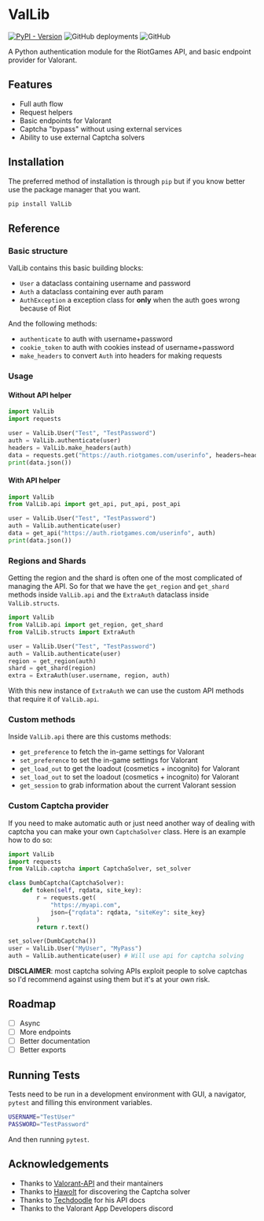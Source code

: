 # ValLib

[![PyPI - Version](https://img.shields.io/pypi/v/ValLib?label=ValLib)](https://pypi.org/project/ValLib/)
![GitHub deployments](https://img.shields.io/github/deployments/ValUtils/ValLib/deploy?label=deploy)
![GitHub](https://img.shields.io/github/license/ValUtils/ValLib)

A Python authentication module for the RiotGames API, and basic endpoint provider for Valorant.

## Features

- Full auth flow
- Request helpers
- Basic endpoints for Valorant
- Captcha "bypass" without using external services
- Ability to use external Captcha solvers

## Installation

The preferred method of installation is through `pip` but if you know better use the package manager that you want.

```sh
pip install ValLib
```

## Reference

### Basic structure

ValLib contains this basic building blocks:

- `User` a dataclass containing username and password
- `Auth` a dataclass containing ever auth param
- `AuthException` a exception class for **only** when the auth goes wrong because of Riot

And the following methods:

- `authenticate` to auth with username+password
- `cookie_token` to auth with cookies instead of username+password
- `make_headers` to convert `Auth` into headers for making requests

### Usage

#### Without API helper

```python
import ValLib
import requests

user = ValLib.User("Test", "TestPassword")
auth = ValLib.authenticate(user)
headers = ValLib.make_headers(auth)
data = requests.get("https://auth.riotgames.com/userinfo", headers=headers)
print(data.json())
```

#### With API helper

```python
import ValLib
from ValLib.api import get_api, put_api, post_api

user = ValLib.User("Test", "TestPassword")
auth = ValLib.authenticate(user)
data = get_api("https://auth.riotgames.com/userinfo", auth)
print(data.json())
```

### Regions and Shards

Getting the region and the shard is often one of the most complicated of managing the API.
So for that we have the `get_region` and `get_shard` methods inside `ValLib.api` and the `ExtraAuth` dataclass inside `ValLib.structs`.

```python
import ValLib
from ValLib.api import get_region, get_shard
from ValLib.structs import ExtraAuth

user = ValLib.User("Test", "TestPassword")
auth = ValLib.authenticate(user)
region = get_region(auth)
shard = get_shard(region)
extra = ExtraAuth(user.username, region, auth)
```

With this new instance of `ExtraAuth` we can use the custom API methods that require it of `ValLib.api`.

### Custom methods

Inside `ValLib.api` there are this customs methods:

- `get_preference` to fetch the in-game settings for Valorant
- `set_preference` to set the in-game settings for Valorant
- `get_load_out` to get the loadout (cosmetics + incognito) for Valorant
- `set_load_out` to set the loadout (cosmetics + incognito) for Valorant
- `get_session` to grab information about the current Valorant session

### Custom Captcha provider

If you need to make automatic auth or just need another way of dealing with captcha you can make your own `CaptchaSolver` class. Here is an example how to do so:

```python
import ValLib
import requests
from ValLib.captcha import CaptchaSolver, set_solver

class DumbCaptcha(CaptchaSolver):
    def token(self, rqdata, site_key):
        r = requests.get(
            "https://myapi.com",
            json={"rqdata": rqdata, "siteKey": site_key}
        )
        return r.text()

set_solver(DumbCaptcha())
user = ValLib.User("MyUser", "MyPass")
auth = ValLib.authenticate(user) # Will use api for captcha solving
```

**DISCLAIMER**: most captcha solving APIs exploit people to solve captchas so I'd recommend against using them but it's at your own risk.

## Roadmap

- [ ] Async
- [ ] More endpoints
- [ ] Better documentation
- [ ] Better exports

## Running Tests

Tests need to be run in a development environment with GUI, a navigator, `pytest` and filling this environment variables.

```sh
USERNAME="TestUser"
PASSWORD="TestPassword"
```

And then running `pytest`.

## Acknowledgements

- Thanks to [Valorant-API](https://valorant-api.com/) and their mantainers
- Thanks to [Hawolt](https://github.com/hawolt) for discovering the Captcha solver
- Thanks to [Techdoodle](https://github.com/techchrism) for his API docs
- Thanks to the Valorant App Developers discord
